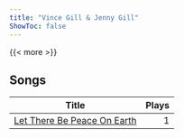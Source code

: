 ```yaml
---
title: "Vince Gill & Jenny Gill"
ShowToc: false
---
```


{{< more >}}

## Songs
Title | Plays 
----- | -----: 
[Let There Be Peace On Earth](/songs/let-there-be-peace-on-earth) | 1

